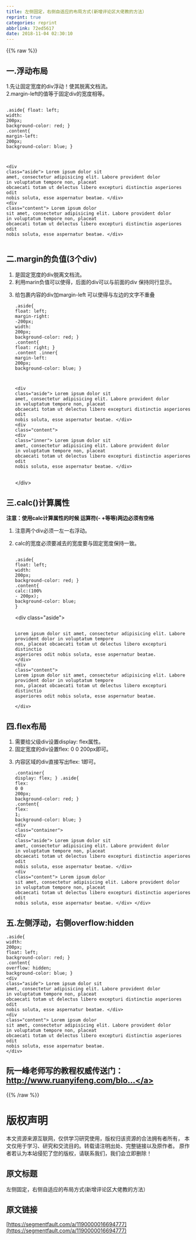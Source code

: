 ```yaml
---
title: 左侧固定，右侧自适应的布局方式(新增评论区大佬教的方法）
reprint: true
categories: reprint
abbrlink: 72ed5617
date: 2018-11-04 02:30:10
---
```


{{% raw %}}
<h2 id="articleHeader0">&#x4E00;.&#x6D6E;&#x52A8;&#x5E03;&#x5C40;</h2><p>1.&#x5148;&#x8BA9;&#x56FA;&#x5B9A;&#x5BBD;&#x5EA6;&#x7684;div&#x6D6E;&#x52A8;&#xFF01;&#x4F7F;&#x5176;&#x8131;&#x79BB;&#x6587;&#x6863;&#x6D41;&#x3002;<br>2.margin-left&#x7684;&#x503C;&#x7B49;&#x4E8E;&#x56FA;&#x5B9A;div&#x7684;&#x5BBD;&#x5EA6;&#x76F8;&#x7B49;&#x3002;</p><div class="widget-codetool" style="display:none"><div class="widget-codetool--inner"><span class="selectCode code-tool" data-toggle="tooltip" data-placement="top" title="" data-original-title="&#x5168;&#x9009;"></span> <span type="button" class="copyCode code-tool" data-toggle="tooltip" data-placement="top" data-clipboard-text="   .aside{
        float: left;
        width: 200px;
        background-color: red;
    }
    .content{
        margin-left: 200px;
        background-color: blue;
    }
    
&lt;div class=&quot;aside&quot;&gt;
    Lorem ipsum dolor sit amet, consectetur adipisicing elit. Labore provident dolor in voluptatum tempore non, placeat obcaecati totam ut delectus libero excepturi distinctio asperiores odit nobis soluta, esse aspernatur beatae.
&lt;/div&gt;
&lt;div class=&quot;content&quot;&gt;
    Lorem ipsum dolor sit amet, consectetur adipisicing elit. Labore provident dolor in voluptatum tempore non, placeat obcaecati totam ut delectus libero excepturi distinctio asperiores odit nobis soluta, esse aspernatur beatae.
&lt;/div&gt;
" title="" data-original-title="&#x590D;&#x5236;"></span> <span type="button" class="saveToNote code-tool" data-toggle="tooltip" data-placement="top" title="" data-original-title="&#x653E;&#x8FDB;&#x7B14;&#x8BB0;"></span></div></div><pre class="hljs stylus"><code>   .aside{
        <span class="hljs-attribute">float</span>: left;
        <span class="hljs-attribute">width</span>: <span class="hljs-number">200px</span>;
        <span class="hljs-attribute">background-color</span>: red;
    }
    .<span class="hljs-attribute">content</span>{
        <span class="hljs-attribute">margin-left</span>: <span class="hljs-number">200px</span>;
        <span class="hljs-attribute">background-color</span>: blue;
    }
    
&lt;<span class="hljs-selector-tag">div</span> class=<span class="hljs-string">&quot;aside&quot;</span>&gt;
    Lorem ipsum dolor sit amet, consectetur adipisicing elit. Labore provident dolor <span class="hljs-keyword">in</span> voluptatum tempore non, placeat obcaecati totam ut delectus libero excepturi distinctio asperiores odit nobis soluta, esse aspernatur beatae.
&lt;/div&gt;
&lt;<span class="hljs-selector-tag">div</span> class=<span class="hljs-string">&quot;content&quot;</span>&gt;
    Lorem ipsum dolor sit amet, consectetur adipisicing elit. Labore provident dolor <span class="hljs-keyword">in</span> voluptatum tempore non, placeat obcaecati totam ut delectus libero excepturi distinctio asperiores odit nobis soluta, esse aspernatur beatae.
&lt;/div&gt;
</code></pre><h2 id="articleHeader1">&#x4E8C;.margin&#x7684;&#x8D1F;&#x503C;(3&#x4E2A;div)</h2><ol><li>&#x662F;&#x56FA;&#x5B9A;&#x5BBD;&#x5EA6;&#x7684;div&#x8131;&#x79BB;&#x6587;&#x6863;&#x6D41;&#x3002;</li><li>&#x5229;&#x7528;marin&#x8D1F;&#x503C;&#x53EF;&#x4EE5;&#x4F7F;&#x5F97;&#xFF0C;&#x540E;&#x9762;&#x7684;div&#x53EF;&#x4EE5;&#x4E0E;&#x524D;&#x9762;&#x7684;div &#x4FDD;&#x6301;&#x540C;&#x884C;&#x663E;&#x793A;&#x3002;</li><li><p>&#x7ED9;&#x5305;&#x88F9;&#x5185;&#x5BB9;&#x7684;div&#x52A0;margin-left &#x53EF;&#x4EE5;&#x4F7F;&#x5F97;&#x4E0E;&#x5DE6;&#x8FB9;&#x7684;&#x6587;&#x5B57;&#x4E0D;&#x91CD;&#x53E0;</p><div class="widget-codetool" style="display:none"><div class="widget-codetool--inner"><span class="selectCode code-tool" data-toggle="tooltip" data-placement="top" title="" data-original-title="&#x5168;&#x9009;"></span> <span type="button" class="copyCode code-tool" data-toggle="tooltip" data-placement="top" data-clipboard-text=".aside{
    float: left;
    margin-right: -200px;
    width: 200px;
    background-color: red;
}
.content{
    float: right;
}
.content .inner{
    margin-left: 200px;
    background-color: blue;
}

 &lt;div class=&quot;aside&quot;&gt;
   Lorem ipsum dolor sit amet, consectetur adipisicing elit. Labore provident dolor in voluptatum tempore non, placeat obcaecati totam ut delectus libero excepturi distinctio asperiores odit nobis soluta, esse aspernatur beatae.
&lt;/div&gt;
&lt;div class=&quot;content&quot;&gt;
   &lt;div class=&quot;inner&quot;&gt;
      Lorem ipsum dolor sit amet, consectetur adipisicing elit. Labore provident dolor in voluptatum tempore non, placeat obcaecati totam ut delectus libero excepturi distinctio asperiores odit nobis soluta, esse aspernatur beatae.
   &lt;/div&gt; " title="" data-original-title="&#x590D;&#x5236;"></span> <span type="button" class="saveToNote code-tool" data-toggle="tooltip" data-placement="top" title="" data-original-title="&#x653E;&#x8FDB;&#x7B14;&#x8BB0;"></span></div></div><pre class="hljs stylus"><code>.aside{
    <span class="hljs-attribute">float</span>: left;
    <span class="hljs-attribute">margin-right</span>: -<span class="hljs-number">200px</span>;
    <span class="hljs-attribute">width</span>: <span class="hljs-number">200px</span>;
    <span class="hljs-attribute">background-color</span>: red;
}
.<span class="hljs-attribute">content</span>{
    <span class="hljs-attribute">float</span>: right;
}
<span class="hljs-selector-class">.content</span> .inner{
    <span class="hljs-attribute">margin-left</span>: <span class="hljs-number">200px</span>;
    <span class="hljs-attribute">background-color</span>: blue;
}

 &lt;<span class="hljs-selector-tag">div</span> class=<span class="hljs-string">&quot;aside&quot;</span>&gt;
   Lorem ipsum dolor sit amet, consectetur adipisicing elit. Labore provident dolor <span class="hljs-keyword">in</span> voluptatum tempore non, placeat obcaecati totam ut delectus libero excepturi distinctio asperiores odit nobis soluta, esse aspernatur beatae.
&lt;/div&gt;
&lt;<span class="hljs-selector-tag">div</span> class=<span class="hljs-string">&quot;content&quot;</span>&gt;
   &lt;<span class="hljs-selector-tag">div</span> class=<span class="hljs-string">&quot;inner&quot;</span>&gt;
      Lorem ipsum dolor sit amet, consectetur adipisicing elit. Labore provident dolor <span class="hljs-keyword">in</span> voluptatum tempore non, placeat obcaecati totam ut delectus libero excepturi distinctio asperiores odit nobis soluta, esse aspernatur beatae.
   &lt;/div&gt; </code></pre><p>&lt;/div&gt;</p></li></ol><h2 id="articleHeader2">&#x4E09;.calc()&#x8BA1;&#x7B97;&#x5C5E;&#x6027;</h2><p><strong>&#x6CE8;&#x610F;&#xFF1A;&#x4F7F;&#x7528;calc&#x8BA1;&#x7B97;&#x5C5E;&#x6027;&#x7684;&#x65F6;&#x5019; &#x8FD0;&#x7B97;&#x7B26;(- +&#x7B49;&#x7B49;)&#x4E24;&#x8FB9;&#x5FC5;&#x987B;&#x6709;&#x7A7A;&#x683C;</strong></p><ol><li>&#x6CE8;&#x610F;&#x4E24;&#x4E2A;div&#x5FC5;&#x987B;&#x4E00;&#x5DE6;&#x4E00;&#x53F3;&#x6D6E;&#x52A8;&#x3002;</li><li><p>calc&#x7684;&#x5BBD;&#x5EA6;&#x5FC5;&#x987B;&#x8981;&#x51CF;&#x53BB;&#x7684;&#x5BBD;&#x5EA6;&#x8981;&#x4E0E;&#x56FA;&#x5B9A;&#x5BBD;&#x5EA6;&#x4FDD;&#x6301;&#x4E00;&#x81F4;&#x3002;</p><div class="widget-codetool" style="display:none"><div class="widget-codetool--inner"><span class="selectCode code-tool" data-toggle="tooltip" data-placement="top" title="" data-original-title="&#x5168;&#x9009;"></span> <span type="button" class="copyCode code-tool" data-toggle="tooltip" data-placement="top" data-clipboard-text="  .aside{
      float: left;
      width: 200px;
      background-color: red;
  }
  .content{
      calc:(100% - 200px);
      background-color: blue;
  }" title="" data-original-title="&#x590D;&#x5236;"></span> <span type="button" class="saveToNote code-tool" data-toggle="tooltip" data-placement="top" title="" data-original-title="&#x653E;&#x8FDB;&#x7B14;&#x8BB0;"></span></div></div><pre class="hljs css"><code>  <span class="hljs-selector-class">.aside</span>{
      <span class="hljs-attribute">float</span>: left;
      <span class="hljs-attribute">width</span>: <span class="hljs-number">200px</span>;
      <span class="hljs-attribute">background-color</span>: red;
  }
  <span class="hljs-selector-class">.content</span>{
      <span class="hljs-attribute">calc</span>:(<span class="hljs-number">100%</span> - <span class="hljs-number">200px</span>);
      <span class="hljs-attribute">background-color</span>: blue;
  }</code></pre><p>&lt;div class=&quot;aside&quot;&gt;</p><div class="widget-codetool" style="display:none"><div class="widget-codetool--inner"><span class="selectCode code-tool" data-toggle="tooltip" data-placement="top" title="" data-original-title="&#x5168;&#x9009;"></span> <span type="button" class="copyCode code-tool" data-toggle="tooltip" data-placement="top" data-clipboard-text="  Lorem ipsum dolor sit amet, consectetur adipisicing elit. Labore provident dolor in voluptatum tempore non, placeat obcaecati totam ut delectus libero excepturi distinctio asperiores odit nobis soluta, esse aspernatur beatae.
   &lt;/div&gt;
 &lt;div class=&quot;content&quot;&gt;
     Lorem ipsum dolor sit amet, consectetur adipisicing elit. Labore provident dolor in voluptatum tempore non, placeat obcaecati totam ut delectus libero excepturi distinctio asperiores odit nobis soluta, esse aspernatur beatae.        
  &lt;/div&gt;
" title="" data-original-title="&#x590D;&#x5236;"></span> <span type="button" class="saveToNote code-tool" data-toggle="tooltip" data-placement="top" title="" data-original-title="&#x653E;&#x8FDB;&#x7B14;&#x8BB0;"></span></div></div><pre class="hljs applescript"><code>  Lorem ipsum dolor sit amet, consectetur adipisicing elit. Labore provident dolor <span class="hljs-keyword">in</span> voluptatum tempore non, placeat obcaecati totam ut delectus libero excepturi distinctio asperiores odit nobis soluta, esse aspernatur beatae.
   &lt;/<span class="hljs-keyword">div</span>&gt;
 &lt;<span class="hljs-keyword">div</span> <span class="hljs-built_in">class</span>=<span class="hljs-string">&quot;content&quot;</span>&gt;
     Lorem ipsum dolor sit amet, consectetur adipisicing elit. Labore provident dolor <span class="hljs-keyword">in</span> voluptatum tempore non, placeat obcaecati totam ut delectus libero excepturi distinctio asperiores odit nobis soluta, esse aspernatur beatae.        
  &lt;/<span class="hljs-keyword">div</span>&gt;
</code></pre></li></ol><h2 id="articleHeader3">&#x56DB;.flex&#x5E03;&#x5C40;</h2><ol><li>&#x9700;&#x8981;&#x7ED9;&#x7236;&#x7EA7;div&#x8BBE;&#x7F6E;display: flex&#x5C5E;&#x6027;&#x3002;</li><li>&#x56FA;&#x5B9A;&#x5BBD;&#x5EA6;&#x7684;div&#x8BBE;&#x7F6E;flex: 0 0 200px&#x5373;&#x53EF;&#x3002;</li><li><p>&#x5185;&#x5BB9;&#x533A;&#x57DF;&#x7684;div&#x76F4;&#x63A5;&#x5199;&#x51FA;flex: 1&#x5373;&#x53EF;&#x3002;</p><div class="widget-codetool" style="display:none"><div class="widget-codetool--inner"><span class="selectCode code-tool" data-toggle="tooltip" data-placement="top" title="" data-original-title="&#x5168;&#x9009;"></span> <span type="button" class="copyCode code-tool" data-toggle="tooltip" data-placement="top" data-clipboard-text=".container{
    display: flex;
}
.aside{
    flex: 0 0 200px;
    background-color: red; 
}
.content{
    flex: 1;
    background-color: blue;
}
&lt;div class=&quot;container&quot;&gt;
    &lt;div class=&quot;aside&quot;&gt;
    Lorem ipsum dolor sit amet, consectetur adipisicing elit. Labore provident dolor in voluptatum tempore non, placeat obcaecati totam ut delectus libero excepturi distinctio asperiores odit nobis soluta, esse aspernatur beatae.
    &lt;/div&gt;
    &lt;div class=&quot;content&quot;&gt;
    Lorem ipsum dolor sit amet, consectetur adipisicing elit. Labore provident dolor in voluptatum tempore non, placeat obcaecati totam ut delectus libero excepturi distinctio asperiores odit nobis soluta, esse aspernatur beatae.
    &lt;/div&gt;
&lt;/div&gt;
" title="" data-original-title="&#x590D;&#x5236;"></span> <span type="button" class="saveToNote code-tool" data-toggle="tooltip" data-placement="top" title="" data-original-title="&#x653E;&#x8FDB;&#x7B14;&#x8BB0;"></span></div></div><pre class="hljs stylus"><code>.container{
    <span class="hljs-attribute">display</span>: flex;
}
.aside{
    <span class="hljs-attribute">flex</span>: <span class="hljs-number">0</span> <span class="hljs-number">0</span> <span class="hljs-number">200px</span>;
    <span class="hljs-attribute">background-color</span>: red; 
}
.<span class="hljs-attribute">content</span>{
    <span class="hljs-attribute">flex</span>: <span class="hljs-number">1</span>;
    <span class="hljs-attribute">background-color</span>: blue;
}
&lt;<span class="hljs-selector-tag">div</span> class=<span class="hljs-string">&quot;container&quot;</span>&gt;
    &lt;<span class="hljs-selector-tag">div</span> class=<span class="hljs-string">&quot;aside&quot;</span>&gt;
    Lorem ipsum dolor sit amet, consectetur adipisicing elit. Labore provident dolor <span class="hljs-keyword">in</span> voluptatum tempore non, placeat obcaecati totam ut delectus libero excepturi distinctio asperiores odit nobis soluta, esse aspernatur beatae.
    &lt;/div&gt;
    &lt;<span class="hljs-selector-tag">div</span> class=<span class="hljs-string">&quot;content&quot;</span>&gt;
    Lorem ipsum dolor sit amet, consectetur adipisicing elit. Labore provident dolor <span class="hljs-keyword">in</span> voluptatum tempore non, placeat obcaecati totam ut delectus libero excepturi distinctio asperiores odit nobis soluta, esse aspernatur beatae.
    &lt;/div&gt;
&lt;/div&gt;
</code></pre></li></ol><h2 id="articleHeader4">&#x4E94;.&#x5DE6;&#x4FA7;&#x6D6E;&#x52A8;&#xFF0C;&#x53F3;&#x4FA7;overflow:hidden</h2><div class="widget-codetool" style="display:none"><div class="widget-codetool--inner"><span class="selectCode code-tool" data-toggle="tooltip" data-placement="top" title="" data-original-title="&#x5168;&#x9009;"></span> <span type="button" class="copyCode code-tool" data-toggle="tooltip" data-placement="top" data-clipboard-text=".aside{
    width: 200px;
    float: left;
    background-color: red;
}
.content{
    overflow: hidden;
    background-color: blue;
}
&lt;div class=&quot;aside&quot;&gt;
        Lorem ipsum dolor sit amet, consectetur adipisicing elit. Labore provident dolor in voluptatum tempore non, placeat obcaecati totam ut delectus libero excepturi distinctio asperiores odit nobis soluta, esse aspernatur beatae.
    &lt;/div&gt;
    &lt;div class=&quot;content&quot;&gt;
        Lorem ipsum dolor sit amet, consectetur adipisicing elit. Labore provident dolor in voluptatum tempore non, placeat obcaecati totam ut delectus libero excepturi distinctio asperiores odit nobis soluta, esse aspernatur beatae.
    &lt;/div&gt;" title="" data-original-title="&#x590D;&#x5236;"></span> <span type="button" class="saveToNote code-tool" data-toggle="tooltip" data-placement="top" title="" data-original-title="&#x653E;&#x8FDB;&#x7B14;&#x8BB0;"></span></div></div><pre class="hljs stylus"><code>.aside{
    <span class="hljs-attribute">width</span>: <span class="hljs-number">200px</span>;
    <span class="hljs-attribute">float</span>: left;
    <span class="hljs-attribute">background-color</span>: red;
}
.<span class="hljs-attribute">content</span>{
    <span class="hljs-attribute">overflow</span>: hidden;
    <span class="hljs-attribute">background-color</span>: blue;
}
&lt;<span class="hljs-selector-tag">div</span> class=<span class="hljs-string">&quot;aside&quot;</span>&gt;
        Lorem ipsum dolor sit amet, consectetur adipisicing elit. Labore provident dolor <span class="hljs-keyword">in</span> voluptatum tempore non, placeat obcaecati totam ut delectus libero excepturi distinctio asperiores odit nobis soluta, esse aspernatur beatae.
    &lt;/div&gt;
    &lt;<span class="hljs-selector-tag">div</span> class=<span class="hljs-string">&quot;content&quot;</span>&gt;
        Lorem ipsum dolor sit amet, consectetur adipisicing elit. Labore provident dolor <span class="hljs-keyword">in</span> voluptatum tempore non, placeat obcaecati totam ut delectus libero excepturi distinctio asperiores odit nobis soluta, esse aspernatur beatae.
    &lt;/div&gt;</code></pre><h2 id="articleHeader5">&#x962E;&#x4E00;&#x5CF0;&#x8001;&#x5E08;&#x5199;&#x7684;&#x6559;&#x7A0B;&#x6743;&#x5A01;&#x4F20;&#x9001;&#x95E8;&#xFF1A;<a href="http://www.ruanyifeng.com/blog/2015/07/flex-grammar.html" rel="nofollow noreferrer" target="_blank">http://www.ruanyifeng.com/blo...</a></h2>
{{% /raw %}}

# 版权声明
本文资源来源互联网，仅供学习研究使用，版权归该资源的合法拥有者所有，
本文仅用于学习、研究和交流目的。转载请注明出处、完整链接以及原作者。
原作者若认为本站侵犯了您的版权，请联系我们，我们会立即删除！

## 原文标题
左侧固定，右侧自适应的布局方式(新增评论区大佬教的方法）

## 原文链接
[https://segmentfault.com/a/1190000016694777](https://segmentfault.com/a/1190000016694777)

